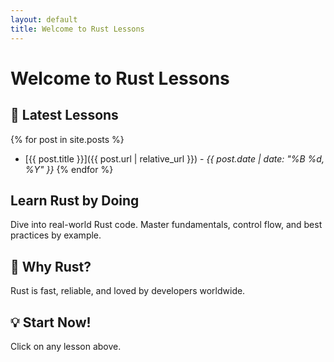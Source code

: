 ```yaml
---
layout: default
title: Welcome to Rust Lessons
---
```


# Welcome to Rust Lessons

## 🚀 Latest Lessons
{% for post in site.posts %}
- [{{ post.title }}]({{ post.url | relative_url }}) - *{{ post.date | date: "%B %d, %Y" }}* <!-- Changed permalink → url -->
{% endfor %}


## Learn Rust by Doing

Dive into real-world Rust code. Master fundamentals, control flow, and best practices by example.


## 🌟 Why Rust?
Rust is fast, reliable, and loved by developers worldwide.

## 💡 Start  Now!
Click on any lesson above.